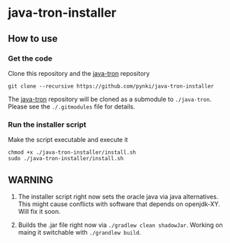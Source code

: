# java-tron-installer

## How to use
### Get the code
Clone this repository and the [java-tron](https://github.com/tronprotocol/java-tron) repository
```
git clone --recursive https://github.com/pynki/java-tron-installer
```

The [java-tron](https://github.com/tronprotocol/java-tron) repository will be cloned as a submodule to `./java-tron`. Please see the `./.gitmodules` file for details.

### Run the installer script

Make the script executable and execute it 
```
chmod +x ./java-tron-installer/install.sh
sudo ./java-tron-installer/install.sh
```

## WARNING

1. The installer script right now sets the oracle java via java alternatives. This might cause conflicts with software that depends on openjdk-XY. Will fix it soon. 

2. Builds the .jar file right now via `./gradlew clean shadowJar`. Working on maing it switchable with `./grandlew build`.
